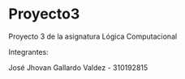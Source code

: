 # Proyecto3
Proyecto 3 de la asignatura Lógica Computacional 


Integrantes:

José Jhovan Gallardo Valdez - 310192815
